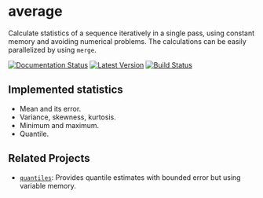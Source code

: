 # average

Calculate statistics of a sequence iteratively in a single pass, using
constant memory and avoiding numerical problems. The calculations can be
easily parallelized by using `merge`.

[![Documentation Status]][docs.rs]
[![Latest Version]][crates.io]
[![Build Status]][travis]

[Documentation Status]: https://docs.rs/average/badge.svg
[docs.rs]: https://docs.rs/average
[Build Status]: https://travis-ci.org/vks/average.svg?branch=master
[travis]: https://travis-ci.org/vks/average
[Latest Version]: https://img.shields.io/crates/v/average.svg
[crates.io]: https://crates.io/crates/average

## Implemented statistics

* Mean and its error.
* Variance, skewness, kurtosis.
* Minimum and maximum.
* Quantile.

## Related Projects

* [`quantiles`](https://crates.io/crates/quantiles):
  Provides quantile estimates with bounded error but using variable memory.
